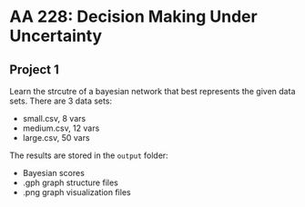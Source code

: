 # AA 228: Decision Making Under Uncertainty
## Project 1

Learn the strcutre of a bayesian network that best represents the given data sets. There are 3 data sets:
- small.csv, 8 vars
- medium.csv, 12 vars
- large.csv, 50 vars

The results are stored in the `output` folder:
- Bayesian scores
- .gph graph structure files
- .png graph visualization files
